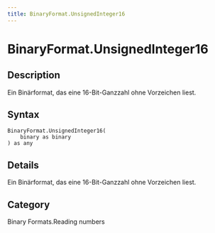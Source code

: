 ```yaml
---
title: BinaryFormat.UnsignedInteger16
---
```


# BinaryFormat.UnsignedInteger16


## Description

Ein Binärformat, das eine 16-Bit-Ganzzahl ohne Vorzeichen liest.


## Syntax

```powerquery
BinaryFormat.UnsignedInteger16(
    binary as binary
) as any
```


## Details

Ein Binärformat, das eine 16-Bit-Ganzzahl ohne Vorzeichen liest.



## Category
Binary Formats.Reading numbers
